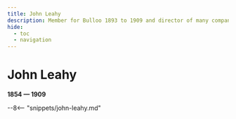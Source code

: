 ```yaml
---
title: John Leahy
description: Member for Bulloo 1893 to 1909 and director of many companies
hide:
  - toc
  - navigation 
---
```


# John Leahy

**1854 — 1909**

--8<-- "snippets/john-leahy.md"
